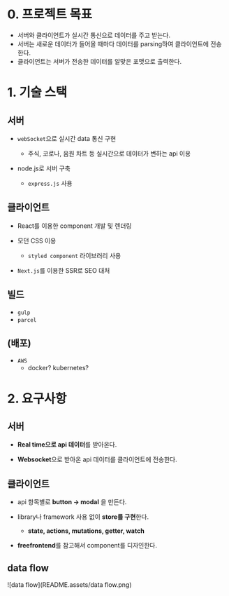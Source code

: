 # 0. 프로젝트 목표

- 서버와 클라이언트가 실시간 통신으로 데이터를 주고 받는다.
- 서버는 새로운 데이터가 들어올 때마다 데이터를 parsing하여 클라이언트에 전송한다.
- 클라이언트는 서버가 전송한 데이터를 알맞은 포맷으로 출력한다.



# 1. 기술 스택

## 서버

- `webSocket`으로 실시간 data 통신 구현 

  - 주식, 코로나, 음원 차트 등 실시간으로 데이터가 변하는 api 이용

- node.js로 서버 구축

  - `express.js` 사용

    

## 클라이언트

- React를 이용한 component 개발 및 렌더링

- 모던 CSS 이용

  - `styled component` 라이브러리 사용

- `Next.js`를 이용한 SSR로 SEO 대처

  

## 빌드

- `gulp`
- `parcel`



## (배포)

- `AWS` 
  - docker? kubernetes?



# 2. 요구사항

## 서버

- **Real time으로 api 데이터**를 받아온다.

- **Websocket**으로 받아온 api 데이터를 클라이언트에 전송한다.

  

## 클라이언트

- api 항목별로 **button → modal** 을 만든다.

- library나 framework 사용 없이 **store를 구현**한다.

  - **state, actions, mutations, getter, watch**

- **freefrontend**를 참고해서 component를 디자인한다.

  

## data flow

![data flow](README.assets/data flow.png)